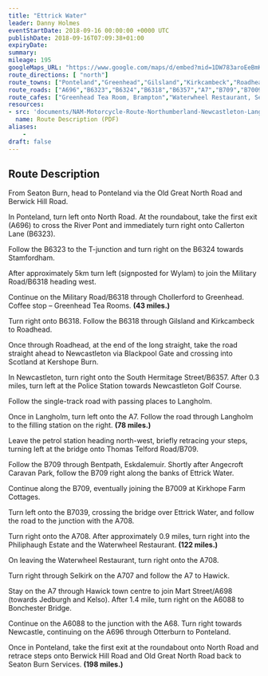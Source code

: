 ```yaml
---
title: "Ettrick Water"
leader: Danny Holmes
eventStartDate: 2018-09-16 00:00:00 +0000 UTC
publishDate: 2018-09-16T07:09:38+01:00
expiryDate:
summary:
mileage: 195
googleMaps_URL: "https://www.google.com/maps/d/embed?mid=1DW783aroEeBmKgCtgjwvpzl6xZQskEwH"
route_directions: [ "north"]
route_towns: ["Ponteland","Greenhead","Gilsland","Kirkcambeck","Roadhead","Newcastleton","Blackpool Gate","Kershope Burn","Langholm","Bentpath","Eskdalemuir","Selkirk","Hawick","Bonchester Bridge","Otterburn"]
route_roads: ["A696","B6323","B6324","B6318","B6357","A7","B709","B7009","B7039","A708","A698","A6088","A68"]
route_cafes: ["Greenhead Tea Room, Brampton","Waterwheel Restaurant, Selkirk"]
resources:
- src: 'documents/NAM-Motorcycle-Route-Northumberland-Newcastleton-Langholm-Ettrick-Water.pdf'
  name: Route Description (PDF)
aliases:
    - 
draft: false
---
```


## Route Description

From Seaton Burn, head to Ponteland via the Old Great North Road and Berwick Hill Road.

In Ponteland, turn left onto North Road. At the roundabout, take the first exit (A696) to cross the River Pont and immediately turn right onto Callerton Lane (B6323).

Follow the B6323 to the T-junction and turn right on the B6324 towards Stamfordham.

After approximately 5km turn left (signposted for Wylam) to join the Military Road/B6318 heading west.

Continue on the Military Road/B6318 through Chollerford to Greenhead.
Coffee stop – Greenhead Tea Rooms. **(43 miles.)** 

Turn right onto B6318. Follow the B6318 through Gilsland and Kirkcambeck to Roadhead.

Once through Roadhead, at the end of the long straight, take the road straight ahead to Newcastleton via Blackpool Gate and crossing into Scotland at Kershope Burn.

In Newcastleton, turn right onto the South Hermitage Street/B6357. After 0.3 miles, turn left at the Police Station towards Newcastleton Golf Course.

Follow the single-track road with passing places to Langholm.

Once in Langholm, turn left onto the A7. Follow the road through Langholm to the filling station on the right. **(78 miles.)** 

Leave the petrol station heading north-west, briefly retracing your steps, turning left at the bridge onto Thomas Telford Road/B709.

Follow the B709 through Bentpath, Eskdalemuir. Shortly after Angecroft Caravan Park, follow the B709 right along the banks of Ettrick Water.

Continue along the B709, eventually joining the B7009 at Kirkhope Farm Cottages.

Turn left onto the B7039, crossing the bridge over Ettrick Water, and follow the road to the junction with the A708.

Turn right onto the A708. After approximately 0.9 miles, turn right into the Philiphaugh Estate and the Waterwheel Restaurant. **(122 miles.)** 

On leaving the Waterwheel Restaurant, turn right onto the A708.

Turn right through Selkirk on the A707 and follow the A7 to Hawick.

Stay on the A7 through Hawick town centre to join Mart Street/A698 (towards Jedburgh and Kelso).
After 1.4 mile, turn right on the A6088 to Bonchester Bridge.

Continue on the A6088 to the junction with the A68. Turn right towards Newcastle, continuing on the A696 through Otterburn to Ponteland.

Once in Ponteland, take the first exit at the roundabout onto North Road and retrace steps onto Berwick Hill Road and Old Great North Road back to Seaton Burn Services. **(198 miles.)**
